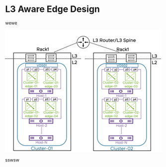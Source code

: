 # L3 Aware Edge Design

wewe

![alt text](4pnic_hosts_2vSphereClusters/assets/Rack_layout.png?raw=true)

sswsw
